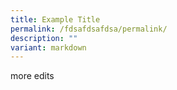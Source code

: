 ```yaml
---
title: Example Title
permalink: /fdsafdsafdsa/permalink/
description: ""
variant: markdown
---
```

more edits
